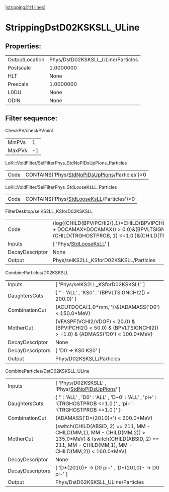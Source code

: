 [[stripping21r1 lines]](./stripping21r1-index)

# StrippingDstD02KSKSLL_ULine

## Properties:

|                |                                   |
|----------------|-----------------------------------|
| OutputLocation | Phys/DstD02KSKSLL_ULine/Particles |
| Postscale      | 1.0000000                         |
| HLT            | None                              |
| Prescale       | 1.0000000                         |
| L0DU           | None                              |
| ODIN           | None                              |

## Filter sequence:

CheckPV/checkPVmin1

|        |     |
|--------|-----|
| MinPVs | 1   |
| MaxPVs | -1  |

LoKi::VoidFilter/SelFilterPhys_StdNoPIDsUpPions_Particles

|      |                                                                                                    |
|------|----------------------------------------------------------------------------------------------------|
| Code | CONTAINS('Phys/[StdNoPIDsUpPions](./stripping21r1-commonparticles-stdnopidsuppions)/Particles')\>0 |

LoKi::VoidFilter/SelFilterPhys_StdLooseKsLL_Particles

|      |                                                                                            |
|------|--------------------------------------------------------------------------------------------|
| Code | CONTAINS('Phys/[StdLooseKsLL](./stripping21r1-commonparticles-stdlooseksll)/Particles')\>0 |

FilterDesktop/selKS2LL_KSforD02KSKSLL

|                 |                                                                                                                                                                                                    |
|-----------------|----------------------------------------------------------------------------------------------------------------------------------------------------------------------------------------------------|
| Code            | (log((CHILD(BPVIPCHI2(),1)\*CHILD(BPVIPCHI2(),2))/(BPVIPCHI2()\*BPVIPCHI2() + DOCAMAX\*DOCAMAX)) \> 0.0)&(BPVLTSIGNCHI2() \> 50.0)&(CHILD(TRGHOSTPROB, 1) \<=1.0 )&(CHILD(TRGHOSTPROB, 2) \<=1.0 ) |
| Inputs          | [ 'Phys/[StdLooseKsLL](./stripping21r1-commonparticles-stdlooseksll)' ]                                                                                                                          |
| DecayDescriptor | None                                                                                                                                                                                               |
| Output          | Phys/selKS2LL_KSforD02KSKSLL/Particles                                                                                                                                                             |

CombineParticles/D02KSKSLL

|                  |                                                                                                                 |
|------------------|-----------------------------------------------------------------------------------------------------------------|
| Inputs           | [ 'Phys/selKS2LL_KSforD02KSKSLL' ]                                                                            |
| DaughtersCuts    | { '' : 'ALL' , 'KS0' : '(BPVLTSIGNCHI2() \> 200.0)' }                                                           |
| CombinationCut   | (ACUTDOCA(1.0\*mm,''))&(ADAMASS('D0') \< 150.0\*MeV)                                                            |
| MotherCut        | (VFASPF(VCHI2/VDOF) \< 20.0) & (BPVIPCHI2() \< 50.0) & (BPVLTSIGNCHI2() \> -1.0) & (ADMASS('D0') \< 100.0\*MeV) |
| DecayDescriptor  | None                                                                                                            |
| DecayDescriptors | [ 'D0 -\> KS0 KS0' ]                                                                                          |
| Output           | Phys/D02KSKSLL/Particles                                                                                        |

CombineParticles/DstD02KSKSLL_ULine

|                  |                                                                                                                                                                         |
|------------------|-------------------------------------------------------------------------------------------------------------------------------------------------------------------------|
| Inputs           | [ 'Phys/D02KSKSLL' , 'Phys/[StdNoPIDsUpPions](./stripping21r1-commonparticles-stdnopidsuppions)' ]                                                                    |
| DaughtersCuts    | { '' : 'ALL' , 'D0' : 'ALL' , 'D~0' : 'ALL' , 'pi+' : '(TRGHOSTPROB \<=1.0 )' , 'pi-' : '(TRGHOSTPROB \<=1.0 )' }                                                       |
| CombinationCut   | (ADAMASS('D\*(2010)+') \< 200.0\*MeV)                                                                                                                                   |
| MotherCut        | (switch(CHILD(ABSID, 2) == 211, MM - CHILD(MM,1), MM - CHILD(MM,2)) \> 135.0\*MeV) & (switch(CHILD(ABSID, 2) == 211, MM - CHILD(MM,1), MM - CHILD(MM,2)) \< 160.0\*MeV) |
| DecayDescriptor  | None                                                                                                                                                                    |
| DecayDescriptors | [ 'D\*(2010)+ -\> D0 pi+' , 'D\*(2010)- -\> D0 pi-' ]                                                                                                                 |
| Output           | Phys/DstD02KSKSLL_ULine/Particles                                                                                                                                       |
